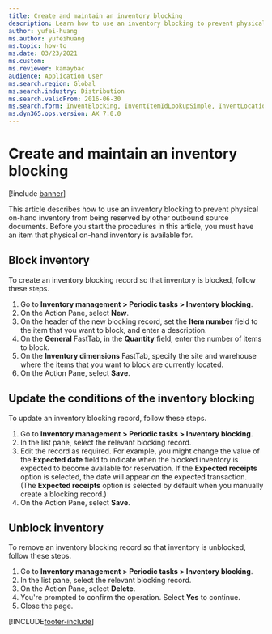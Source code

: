 ```yaml
--- 
title: Create and maintain an inventory blocking
description: Learn how to use an inventory blocking to prevent physical on-hand inventory from being reserved by other outbound source documents.
author: yufei-huang
ms.author: yufeihuang
ms.topic: how-to
ms.date: 03/23/2021
ms.custom:
ms.reviewer: kamaybac   
audience: Application User   
ms.search.region: Global
ms.search.industry: Distribution
ms.search.validFrom: 2016-06-30
ms.search.form: InventBlocking, InventItemIdLookupSimple, InventLocationIdLookup
ms.dyn365.ops.version: AX 7.0.0 
---
```


# Create and maintain an inventory blocking

[!include [banner](../../includes/banner.md)]

This article describes how to use an inventory blocking to prevent physical on-hand inventory from being reserved by other outbound source documents. Before you start the procedures in this article, you must have an item that physical on-hand inventory is available for.

## Block inventory

To create an inventory blocking record so that inventory is blocked, follow these steps.

1. Go to **Inventory management \> Periodic tasks \> Inventory blocking**.
1. On the Action Pane, select **New**.
1. On the header of the new blocking record, set the **Item number** field to the item that you want to block, and enter a description.
1. On the **General** FastTab, in the **Quantity** field, enter the number of items to block.
1. On the **Inventory dimensions** FastTab, specify the site and warehouse where the items that you want to block are currently located.
1. On the Action Pane, select **Save**.

## Update the conditions of the inventory blocking

To update an inventory blocking record, follow these steps.

1. Go to **Inventory management \> Periodic tasks \> Inventory blocking**.
1. In the list pane, select the relevant blocking record.
1. Edit the record as required. For example, you might change the value of the **Expected date** field to indicate when the blocked inventory is expected to become available for reservation. If the **Expected receipts** option is selected, the date will appear on the expected transaction. (The **Expected receipts** option is selected by default when you manually create a blocking record.)
1. On the Action Pane, select **Save**.

## Unblock inventory

To remove an inventory blocking record so that inventory is unblocked, follow these steps.

1. Go to **Inventory management \> Periodic tasks \> Inventory blocking**.
1. In the list pane, select the relevant blocking record.
1. On the Action Pane, select **Delete**.
1. You're prompted to confirm the operation. Select **Yes** to continue.
1. Close the page.

[!INCLUDE[footer-include](../../../includes/footer-banner.md)]
